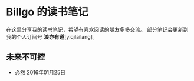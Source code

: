 # Billgo 的读书笔记
在这里分享我的读书笔记，希望有喜欢阅读的朋友多多交流。
部分笔记会更新到我的个人订阅号 **浪亦有道**[yiqilailang]。

## 未来不可控
- [必然](必然.md) 2016年01月25日